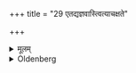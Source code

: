 +++
title = "29 एतद्यज्ञवास्त्वित्याचक्षते"

+++

<details><summary>मूलम्</summary>

एतद्यज्ञवास्त्वित्याचक्षते २९
</details>

<details><summary>Oldenberg</summary>

29. This (ceremony) they call Yajñavāstu.
</details>
